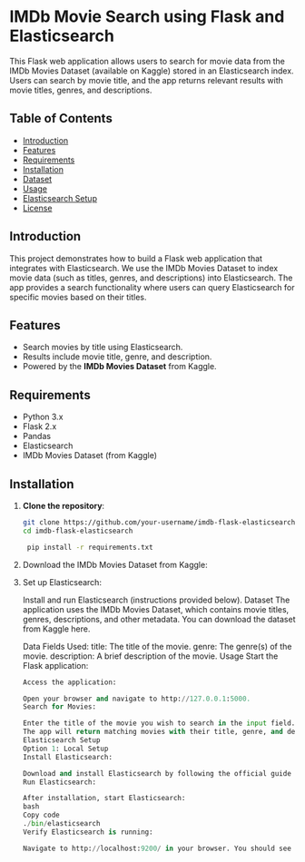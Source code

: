 # IMDb Movie Search using Flask and Elasticsearch

This Flask web application allows users to search for movie data from the IMDb Movies Dataset (available on Kaggle) stored in an Elasticsearch index. Users can search by movie title, and the app returns relevant results with movie titles, genres, and descriptions.

## Table of Contents
- [Introduction](#introduction)
- [Features](#features)
- [Requirements](#requirements)
- [Installation](#installation)
- [Dataset](#dataset)
- [Usage](#usage)
- [Elasticsearch Setup](#elasticsearch-setup)
- [License](#license)

## Introduction
This project demonstrates how to build a Flask web application that integrates with Elasticsearch. We use the IMDb Movies Dataset to index movie data (such as titles, genres, and descriptions) into Elasticsearch. The app provides a search functionality where users can query Elasticsearch for specific movies based on their titles.

## Features
- Search movies by title using Elasticsearch.
- Results include movie title, genre, and description.
- Powered by the **IMDb Movies Dataset** from Kaggle.

## Requirements
- Python 3.x
- Flask 2.x
- Pandas
- Elasticsearch
- IMDb Movies Dataset (from Kaggle)

## Installation
1. **Clone the repository**:
   ```bash
   git clone https://github.com/your-username/imdb-flask-elasticsearch.git
   cd imdb-flask-elasticsearch

    pip install -r requirements.txt

2. Download the IMDb Movies Dataset from Kaggle:

3. Set up Elasticsearch:

    Install and run Elasticsearch (instructions provided below).
    Dataset
    The application uses the IMDb Movies Dataset, which contains movie titles, genres, descriptions, and other metadata. You can download the dataset from Kaggle here.

    Data Fields Used:
    title: The title of the movie.
    genre: The genre(s) of the movie.
    description: A brief description of the movie.
    Usage
    Start the Flask application:

    ```python app.py
    Access the application:

    Open your browser and navigate to http://127.0.0.1:5000.
    Search for Movies:

    Enter the title of the movie you wish to search in the input field.
    The app will return matching movies with their title, genre, and description.
    Elasticsearch Setup
    Option 1: Local Setup
    Install Elasticsearch:

    Download and install Elasticsearch by following the official guide here.
    Run Elasticsearch:

    After installation, start Elasticsearch:
    bash
    Copy code
    ./bin/elasticsearch
    Verify Elasticsearch is running:

    Navigate to http://localhost:9200/ in your browser. You should see the Elasticsearch information.